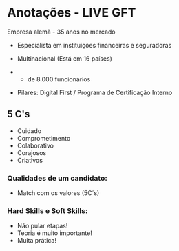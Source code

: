 # Anotações - LIVE GFT



Empresa alemã - 35 anos no mercado

- Especialista em instituições financeiras e seguradoras
- Multinacional (Está em 16 países)
- + de 8.000 funcionários 

- Pilares: Digital First / Programa de Certificação Interno 

## 5 C's 

- Cuidado
- Comprometimento
- Colaborativo
- Corajosos
- Criativos



### Qualidades de um candidato:

- Match com os valores (5C´s)

###  Hard Skills e Soft Skills: 

- Não pular etapas!
- Teoria é muito importante!
- Muita prática!

